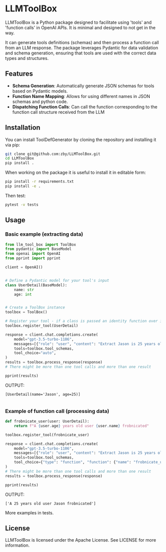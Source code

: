 # LLMToolBox

LLMToolBox is a Python package designed to facilitate using 'tools' and 'function calls' in OpenAI APIs.
It is minimal and designed to not get in the way.

It can generate tools definitions (schemas) and then process a function call from an LLM response.
The package leverages Pydantic for data validation and schema generation, ensuring that tools are used with
the correct data types and structures.


## Features

- **Schema Generation**: Automatically generate JSON schemas for tools based on Pydantic models.
- **Function Name Mapping**: Allows for using different names in JSON schemas and python code.
- **Dispatching Function Calls**: Can call the function corresponding to the function call structure received from the LLM

## Installation

You can install ToolDefGenerator by cloning the repository and installing it via pip:

```bash
git clone git@github.com:zby/LLMToolBox.git
cd LLMToolBox
pip install .
```

When working on the package it is useful to install it in editable form:
```bash
pip install -r requirements.txt
pip install -e .
```

Then test:
```bash
pytest -v tests
```

## Usage

### Basic example (extracting data)

```python
from llm_tool_box import ToolBox
from pydantic import BaseModel
from openai import OpenAI
from pprint import pprint

client = OpenAI()


# Define a Pydantic model for your tool's input
class UserDetail(BaseModel):
    name: str
    age: int


# Create a ToolBox instance
toolbox = ToolBox()

# Register your tool - if a class is passed an identity function over it is registered
toolbox.register_tool(UserDetail)

response = client.chat.completions.create(
    model="gpt-3.5-turbo-1106",
    messages=[{"role": "user", "content": "Extract Jason is 25 years old"}],
    tools=toolbox.tool_schemas,
    tool_choice="auto",
)
results = toolbox.process_response(response)
# There might be more than one tool calls and more than one result

pprint(results)
```
OUTPUT:
```
[UserDetail(name='Jason', age=25)]


```
### Example of function call (processing data)

```python
def frobnicate_user(user: UserDetail):
    return f"A {user.age} years old user {user.name} frobnicated"

toolbox.register_tool(frobnicate_user)

response = client.chat.completions.create(
    model="gpt-3.5-turbo-1106",
    messages=[{"role": "user", "content": "Extract Jason is 25 years old"}],
    tools=toolbox.tool_schemas,
    tool_choice={"type": "function", "function": {"name": "frobnicate_user"}},
)
# There might be more than one tool calls and more than one result
results = toolbox.process_response(response)

pprint(results)
```
OUTPUT:
```
['A 25 years old user Jason frobnicated']
```

More examples in tests.

## License

LLMToolBox is licensed under the Apache License. See LICENSE for more information.
